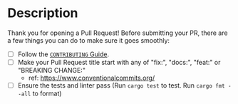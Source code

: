 # Description

Thank you for opening a Pull Request!
Before submitting your PR, there are a few things you can do to make sure it goes smoothly:

- [ ] Follow the [`CONTRIBUTING` Guide](../CONTRIBUTING.md).
- [ ] Make your Pull Request title start with any of "fix:", "docs:", "feat:" or "BREAKING CHANGE:"
    - ref: <https://www.conventionalcommits.org/>
- [ ] Ensure the tests and linter pass (Run `cargo test` to test. Run `cargo fmt --all` to format)
